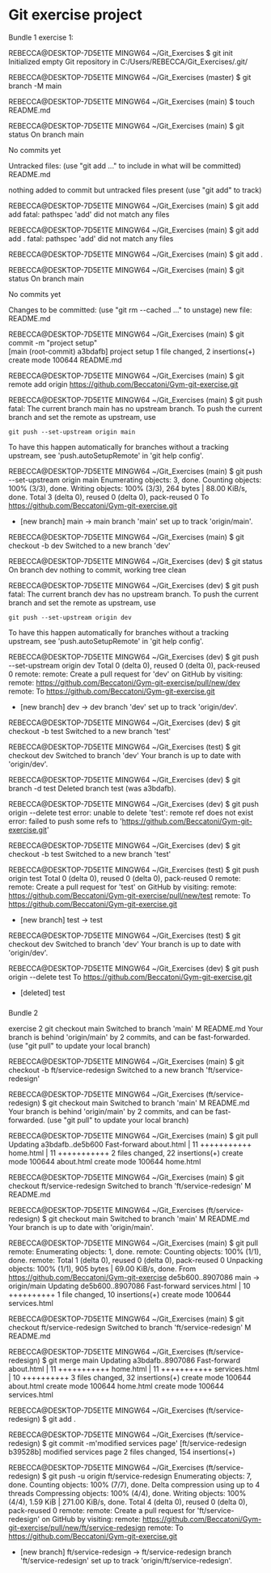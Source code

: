# Git exercise project

Bundle 1 
exercise 1:

REBECCA@DESKTOP-7D5E1TE MINGW64 ~/Git_Exercises
$ git init
Initialized empty Git repository in C:/Users/REBECCA/Git_Exercises/.git/

REBECCA@DESKTOP-7D5E1TE MINGW64 ~/Git_Exercises (master)
$ git branch -M main

REBECCA@DESKTOP-7D5E1TE MINGW64 ~/Git_Exercises (main)
$ touch README.md

REBECCA@DESKTOP-7D5E1TE MINGW64 ~/Git_Exercises (main)
$ git status
On branch main

No commits yet

Untracked files:
  (use "git add <file>..." to include in what will be committed)
        README.md

nothing added to commit but untracked files present (use "git add" to track)

REBECCA@DESKTOP-7D5E1TE MINGW64 ~/Git_Exercises (main)
$ git add add 
fatal: pathspec 'add' did not match any files

REBECCA@DESKTOP-7D5E1TE MINGW64 ~/Git_Exercises (main)
$ git add add  .
fatal: pathspec 'add' did not match any files

REBECCA@DESKTOP-7D5E1TE MINGW64 ~/Git_Exercises (main)
$ git add .

REBECCA@DESKTOP-7D5E1TE MINGW64 ~/Git_Exercises (main)
$ git status
On branch main

No commits yet

Changes to be committed:
  (use "git rm --cached <file>..." to unstage)
        new file:   README.md


REBECCA@DESKTOP-7D5E1TE MINGW64 ~/Git_Exercises (main)
$ git commit -m "project setup"                                                           
[main (root-commit) a3bdafb] project setup
 1 file changed, 2 insertions(+)
 create mode 100644 README.md

REBECCA@DESKTOP-7D5E1TE MINGW64 ~/Git_Exercises (main)
$ git remote add origin https://github.com/Beccatoni/Gym-git-exercise.git

REBECCA@DESKTOP-7D5E1TE MINGW64 ~/Git_Exercises (main)
$ git push
fatal: The current branch main has no upstream branch.
To push the current branch and set the remote as upstream, use

    git push --set-upstream origin main

To have this happen automatically for branches without a tracking
upstream, see 'push.autoSetupRemote' in 'git help config'.


REBECCA@DESKTOP-7D5E1TE MINGW64 ~/Git_Exercises (main)
$ git push --set-upstream origin main
Enumerating objects: 3, done.
Counting objects: 100% (3/3), done.
Writing objects: 100% (3/3), 264 bytes | 88.00 KiB/s, done.
Total 3 (delta 0), reused 0 (delta 0), pack-reused 0
To https://github.com/Beccatoni/Gym-git-exercise.git
 * [new branch]      main -> main
branch 'main' set up to track 'origin/main'.

REBECCA@DESKTOP-7D5E1TE MINGW64 ~/Git_Exercises (main)
$ git checkout -b dev
Switched to a new branch 'dev'

REBECCA@DESKTOP-7D5E1TE MINGW64 ~/Git_Exercises (dev)
$ git status
On branch dev
nothing to commit, working tree clean

REBECCA@DESKTOP-7D5E1TE MINGW64 ~/Git_Exercises (dev)
$ git push
fatal: The current branch dev has no upstream branch.
To push the current branch and set the remote as upstream, use

    git push --set-upstream origin dev

To have this happen automatically for branches without a tracking
upstream, see 'push.autoSetupRemote' in 'git help config'.


REBECCA@DESKTOP-7D5E1TE MINGW64 ~/Git_Exercises (dev)
$ git push --set-upstream origin dev
Total 0 (delta 0), reused 0 (delta 0), pack-reused 0
remote: 
remote: Create a pull request for 'dev' on GitHub by visiting:
remote:      https://github.com/Beccatoni/Gym-git-exercise/pull/new/dev
remote:
To https://github.com/Beccatoni/Gym-git-exercise.git
 * [new branch]      dev -> dev
branch 'dev' set up to track 'origin/dev'.

REBECCA@DESKTOP-7D5E1TE MINGW64 ~/Git_Exercises (dev)
$ git checkout -b test
Switched to a new branch 'test'

REBECCA@DESKTOP-7D5E1TE MINGW64 ~/Git_Exercises (test)
$ git checkout dev
Switched to branch 'dev'
Your branch is up to date with 'origin/dev'.

REBECCA@DESKTOP-7D5E1TE MINGW64 ~/Git_Exercises (dev)
$ git branch -d test
Deleted branch test (was a3bdafb).

REBECCA@DESKTOP-7D5E1TE MINGW64 ~/Git_Exercises (dev)
$ git push origin --delete test
error: unable to delete 'test': remote ref does not exist
error: failed to push some refs to 'https://github.com/Beccatoni/Gym-git-exercise.git'

REBECCA@DESKTOP-7D5E1TE MINGW64 ~/Git_Exercises (dev)
$ git checkout -b test
Switched to a new branch 'test'

REBECCA@DESKTOP-7D5E1TE MINGW64 ~/Git_Exercises (test)
$ git push origin test
Total 0 (delta 0), reused 0 (delta 0), pack-reused 0
remote: 
remote: Create a pull request for 'test' on GitHub by visiting:
remote:      https://github.com/Beccatoni/Gym-git-exercise/pull/new/test
remote:
To https://github.com/Beccatoni/Gym-git-exercise.git
 * [new branch]      test -> test

REBECCA@DESKTOP-7D5E1TE MINGW64 ~/Git_Exercises (test)
$ git checkout dev
Switched to branch 'dev'
Your branch is up to date with 'origin/dev'.

REBECCA@DESKTOP-7D5E1TE MINGW64 ~/Git_Exercises (dev)
$ git push origin --delete test
To https://github.com/Beccatoni/Gym-git-exercise.git
 - [deleted]         test

 #####




Bundle 2

exercise 2
 git checkout main
Switched to branch 'main'
M       README.md
Your branch is behind 'origin/main' by 2 commits, and can be fast-forwarded.
  (use "git pull" to update your local branch)

REBECCA@DESKTOP-7D5E1TE MINGW64 ~/Git_Exercises (main)
$ git checkout -b ft/service-redesign
Switched to a new branch 'ft/service-redesign'

REBECCA@DESKTOP-7D5E1TE MINGW64 ~/Git_Exercises (ft/service-redesign)
$ git checkout main
Switched to branch 'main'
M       README.md
Your branch is behind 'origin/main' by 2 commits, and can be fast-forwarded.
  (use "git pull" to update your local branch)

REBECCA@DESKTOP-7D5E1TE MINGW64 ~/Git_Exercises (main)
$ git pull
Updating a3bdafb..de5b600
Fast-forward
 about.html | 11 +++++++++++
 home.html  | 11 +++++++++++
 2 files changed, 22 insertions(+)
 create mode 100644 about.html
 create mode 100644 home.html

REBECCA@DESKTOP-7D5E1TE MINGW64 ~/Git_Exercises (main)
$ git checkout  ft/service-redesign
Switched to branch 'ft/service-redesign'
M       README.md

REBECCA@DESKTOP-7D5E1TE MINGW64 ~/Git_Exercises (ft/service-redesign)
$ git checkout main
Switched to branch 'main'
M       README.md
Your branch is up to date with 'origin/main'.

REBECCA@DESKTOP-7D5E1TE MINGW64 ~/Git_Exercises (main)
$ git pull
remote: Enumerating objects: 1, done.
remote: Counting objects: 100% (1/1), done.
remote: Total 1 (delta 0), reused 0 (delta 0), pack-reused 0
Unpacking objects: 100% (1/1), 905 bytes | 69.00 KiB/s, done.
From https://github.com/Beccatoni/Gym-git-exercise
   de5b600..8907086  main       -> origin/main
Updating de5b600..8907086
Fast-forward
 services.html | 10 ++++++++++
 1 file changed, 10 insertions(+)
 create mode 100644 services.html

REBECCA@DESKTOP-7D5E1TE MINGW64 ~/Git_Exercises (main)
$ git checkout  ft/service-redesign
Switched to branch 'ft/service-redesign'
M       README.md

REBECCA@DESKTOP-7D5E1TE MINGW64 ~/Git_Exercises (ft/service-redesign)
$ git merge main
Updating a3bdafb..8907086
Fast-forward
 about.html    | 11 +++++++++++
 home.html     | 11 +++++++++++
 services.html | 10 ++++++++++
 3 files changed, 32 insertions(+)
 create mode 100644 about.html
 create mode 100644 home.html
 create mode 100644 services.html

REBECCA@DESKTOP-7D5E1TE MINGW64 ~/Git_Exercises (ft/service-redesign)
$ git add .

REBECCA@DESKTOP-7D5E1TE MINGW64 ~/Git_Exercises (ft/service-redesign)
$ git commit -m'modified services page'
[ft/service-redesign b39528b] modified services page
 2 files changed, 154 insertions(+)

REBECCA@DESKTOP-7D5E1TE MINGW64 ~/Git_Exercises (ft/service-redesign)
$ git push -u origin ft/service-redesign
Enumerating objects: 7, done.
Counting objects: 100% (7/7), done.
Delta compression using up to 4 threads
Compressing objects: 100% (4/4), done.
Writing objects: 100% (4/4), 1.59 KiB | 271.00 KiB/s, done.
Total 4 (delta 0), reused 0 (delta 0), pack-reused 0
remote: 
remote: Create a pull request for 'ft/service-redesign' on GitHub by visiting:
remote:      https://github.com/Beccatoni/Gym-git-exercise/pull/new/ft/service-redesign
remote:
To https://github.com/Beccatoni/Gym-git-exercise.git
 * [new branch]      ft/service-redesign -> ft/service-redesign
branch 'ft/service-redesign' set up to track 'origin/ft/service-redesign'.


###



